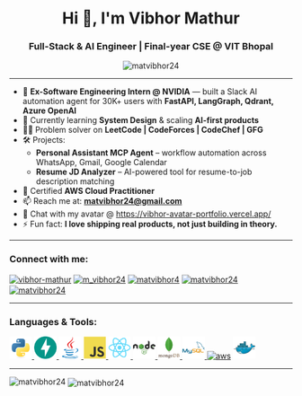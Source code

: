 <h1 align="center">Hi 👋, I'm Vibhor Mathur</h1>
<h3 align="center">Full-Stack & AI Engineer | Final-year CSE @ VIT Bhopal</h3>

<p align="center">
  <img src="https://komarev.com/ghpvc/?username=matvibhor24&label=Profile%20views&color=0e75b6&style=flat" alt="matvibhor24" />
</p>

---

- 🔭 **Ex-Software Engineering Intern @ NVIDIA** — built a Slack AI automation agent for 30K+ users with **FastAPI, LangGraph, Qdrant, Azure OpenAI**  
- 🌱 Currently learning **System Design** & scaling **AI-first products**  
- 👨‍💻 Problem solver on **LeetCode | CodeForces | CodeChef | GFG**  
- 🛠️ Projects:  
  - **Personal Assistant MCP Agent** – workflow automation across WhatsApp, Gmail, Google Calendar  
  - **Resume JD Analyzer** – AI-powered tool for resume-to-job description matching  
- 📜 Certified **AWS Cloud Practitioner**  
- 📫 Reach me at: **matvibhor24@gmail.com**
- 💬 Chat with my avatar @ https://vibhor-avatar-portfolio.vercel.app/
- ⚡ Fun fact: **I love shipping real products, not just building in theory.**

---

<h3 align="left">Connect with me:</h3>
<p align="left">
<a href="https://linkedin.com/in/vibhor-mathur" target="blank"><img align="center" src="https://raw.githubusercontent.com/rahuldkjain/github-profile-readme-generator/master/src/images/icons/Social/linked-in-alt.svg" alt="vibhor-mathur" height="30" width="40" /></a>
<a href="https://www.codechef.com/users/m_vibhor24" target="blank"><img align="center" src="https://cdn.jsdelivr.net/npm/simple-icons@3.1.0/icons/codechef.svg" alt="m_vibhor24" height="30" width="40" /></a>
<a href="https://codeforces.com/profile/matvibhor4" target="blank"><img align="center" src="https://raw.githubusercontent.com/rahuldkjain/github-profile-readme-generator/master/src/images/icons/Social/codeforces.svg" alt="matvibhor4" height="30" width="40" /></a>
<a href="https://leetcode.com/matvibhor24" target="blank"><img align="center" src="https://raw.githubusercontent.com/rahuldkjain/github-profile-readme-generator/master/src/images/icons/Social/leet-code.svg" alt="matvibhor24" height="30" width="40" /></a>
<a href="https://auth.geeksforgeeks.org/user/matvibhor24" target="blank"><img align="center" src="https://raw.githubusercontent.com/rahuldkjain/github-profile-readme-generator/master/src/images/icons/Social/geeks-for-geeks.svg" alt="matvibhor24" height="30" width="40" /></a>
</p>

---

<h3 align="left">Languages & Tools:</h3>
<p align="left">
<a href="https://www.python.org" target="_blank" rel="noreferrer"> <img src="https://raw.githubusercontent.com/devicons/devicon/master/icons/python/python-original.svg" alt="python" width="40" height="40"/> </a>
<a href="https://fastapi.tiangolo.com/" target="_blank" rel="noreferrer"> <img src="https://raw.githubusercontent.com/devicons/devicon/master/icons/fastapi/fastapi-original.svg" alt="fastapi" width="40" height="40"/> </a>
<a href="https://www.java.com" target="_blank" rel="noreferrer"> <img src="https://raw.githubusercontent.com/devicons/devicon/master/icons/java/java-original.svg" alt="java" width="40" height="40"/> </a>
<a href="https://developer.mozilla.org/en-US/docs/Web/JavaScript" target="_blank" rel="noreferrer"> <img src="https://raw.githubusercontent.com/devicons/devicon/master/icons/javascript/javascript-original.svg" alt="javascript" width="40" height="40"/> </a>
<a href="https://reactjs.org/" target="_blank" rel="noreferrer"> <img src="https://raw.githubusercontent.com/devicons/devicon/master/icons/react/react-original.svg" alt="react" width="40" height="40"/> </a>
<a href="https://nodejs.org" target="_blank" rel="noreferrer"> <img src="https://raw.githubusercontent.com/devicons/devicon/master/icons/nodejs/nodejs-original-wordmark.svg" alt="nodejs" width="40" height="40"/> </a>
<a href="https://www.mongodb.com/" target="_blank" rel="noreferrer"> <img src="https://raw.githubusercontent.com/devicons/devicon/master/icons/mongodb/mongodb-original-wordmark.svg" alt="mongodb" width="40" height="40"/> </a>
<a href="https://www.mysql.com/" target="_blank" rel="noreferrer"> <img src="https://raw.githubusercontent.com/devicons/devicon/master/icons/mysql/mysql-original-wordmark.svg" alt="mysql" width="40" height="40"/> </a>
<a href="https://aws.amazon.com" target="_blank" rel="noreferrer"><img src="https://www.vectorlogo.zone/logos/amazon_aws/amazon_aws-icon.svg" alt="aws" width="40" height="40"/></a>
<a href="https://www.docker.com/" target="_blank" rel="noreferrer"><img src="https://raw.githubusercontent.com/devicons/devicon/master/icons/docker/docker-original.svg" alt="docker" width="40" height="40"/></a>


---

<p><img align="left" src="https://github-readme-stats.vercel.app/api/top-langs?username=matvibhor24&show_icons=true&locale=en&layout=compact" alt="matvibhor24" /></p>
<p>&nbsp;<img align="center" src="https://github-readme-stats.vercel.app/api?username=matvibhor24&show_icons=true&locale=en" alt="matvibhor24" /></p>
